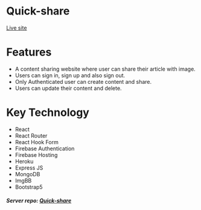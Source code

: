 # Quick-share

<a href="https://quick-share-social.web.app/" target="_blank">Live site</a>

# Features 
- A content sharing website where user can share their article with image.
- Users can sign in, sign up and also sign out.
- Only Authenticated user can create content and share.
- Users can update their content and delete.

# Key Technology
- React 
- React Router 
- React Hook Form
- Firebase Authentication
- Firebase Hosting
- Heroku
- Express JS
- MongoDB
- ImgBB
- Bootstrap5

<h5>Server repo: <a href="https://github.com/sagazirobiul/quick-share-server" target="_blank">Quick-share</a></h5>
